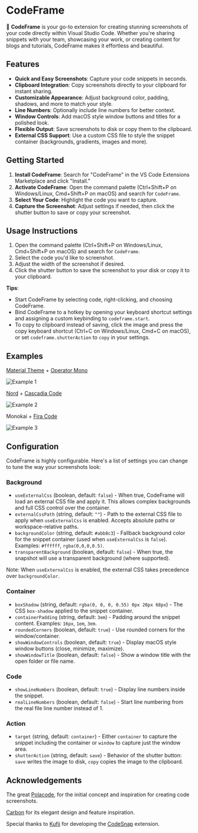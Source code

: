 # CodeFrame

📸 **CodeFrame** is your go-to extension for creating stunning screenshots of your code directly within Visual Studio Code. Whether you're sharing snippets with your team, showcasing your work, or creating content for blogs and tutorials, CodeFrame makes it effortless and beautiful.

## Features

- **Quick and Easy Screenshots**: Capture your code snippets in seconds.
- **Clipboard Integration**: Copy screenshots directly to your clipboard for instant sharing.
- **Customizable Appearance**: Adjust background color, padding, shadows, and more to match your style.
- **Line Numbers**: Optionally include line numbers for better context.
- **Window Controls**: Add macOS style window buttons and titles for a polished look.
- **Flexible Output**: Save screenshots to disk or copy them to the clipboard.
- **External CSS Support**: Use a custom CSS file to style the snippet container (backgrounds, gradients, images and more).

## Getting Started

1. **Install CodeFrame**: Search for "CodeFrame" in the VS Code Extensions Marketplace and click "Install."
2. **Activate CodeFrame**: Open the command palette (Ctrl+Shift+P on Windows/Linux, Cmd+Shift+P on macOS) and search for `CodeFrame`.
3. **Select Your Code**: Highlight the code you want to capture.
4. **Capture the Screenshot**: Adjust settings if needed, then click the shutter button to save or copy your screenshot.

## Usage Instructions

1. Open the command palette (Ctrl+Shift+P on Windows/Linux, Cmd+Shift+P on macOS) and search for `CodeFrame`.
2. Select the code you'd like to screenshot.
3. Adjust the width of the screenshot if desired.
4. Click the shutter button to save the screenshot to your disk or copy it to your clipboard.

**Tips**:

- Start CodeFrame by selecting code, right-clicking, and choosing CodeFrame.
- Bind CodeFrame to a hotkey by opening your keyboard shortcut settings and assigning a custom keybinding to `codeframe.start`.
- To copy to clipboard instead of saving, click the image and press the copy keyboard shortcut (Ctrl+C on Windows/Linux, Cmd+C on macOS), or set `codeframe.shutterAction` to `copy` in your settings.

## Examples

[Material Theme](https://marketplace.visualstudio.com/items?itemName=Equinusocio.vsc-material-theme) + [Operator Mono](https://www.typography.com/fonts/operator/styles/operatormono)

![Example 1](https://raw.githubusercontent.com/SoulDev07/CodeFrame/main/examples/material_operator-mono.png)

[Nord](https://github.com/arcticicestudio/nord-visual-studio-code) + [Cascadia Code](https://github.com/microsoft/cascadia-code)

![Example 2](https://raw.githubusercontent.com/SoulDev07/CodeFrame/main/examples/nord_cascadia-code.png)

Monokai + [Fira Code](https://github.com/tonsky/FiraCode)

![Example 3](https://raw.githubusercontent.com/SoulDev07/CodeFrame/main/examples/monokai_fira-code.png)

## Configuration

CodeFrame is highly configurable. Here's a list of settings you can change to tune the way your screenshots look:

### Background

- `useExternalCss` (boolean, default: `false`) - When true, CodeFrame will load an external CSS file and apply it. This allows complex backgrounds and full CSS control over the container.
- `externalCssPath` (string, default: `""`) - Path to the external CSS file to apply when `useExternalCss` is enabled. Accepts absolute paths or workspace-relative paths.
- `backgroundColor` (string, default: `#abb8c3`) - Fallback background color for the snippet container (used when `useExternalCss` is `false`). Examples: `#ffffff`, `rgba(0,0,0,0.5)`.
- `transparentBackground` (boolean, default: `false`) - When true, the snapshot will use a transparent background (where supported).

Note: When `useExternalCss` is enabled, the external CSS takes precedence over `backgroundColor`.

### Container

- `boxShadow` (string, default: `rgba(0, 0, 0, 0.55) 0px 20px 68px`) - The CSS `box-shadow` applied to the snippet container.
- `containerPadding` (string, default: `3em`) - Padding around the snippet content. Examples: `16px`, `1em`, `3em`.
- `roundedCorners` (boolean, default: `true`) - Use rounded corners for the window/container.
- `showWindowControls` (boolean, default: `true`) - Display macOS style window buttons (close, minimize, maximize).
- `showWindowTitle` (boolean, default: `false`) - Show a window title with the open folder or file name.

### Code

- `showLineNumbers` (boolean, default: `true`) - Display line numbers inside the snippet.
- `realLineNumbers` (boolean, default: `false`) - Start line numbering from the real file line number instead of 1.

### Action

- `target` (string, default: `container`) - Either `container` to capture the snippet including the container or `window` to capture just the window area.
- `shutterAction` (string, default: `save`) - Behavior of the shutter button: `save` writes the image to disk, `copy` copies the image to the clipboard.

## Acknowledgements

The great [Polacode](https://github.com/octref/polacode), for the initial concept and inspiration for creating code screenshots.

[Carbon](https://carbon.now.sh/) for its elegant design and feature inspiration.

Special thanks to [Kufii](https://github.com/kufii) for developing the [CodeSnap](https://github.com/kufii/CodeSnap) extension.
